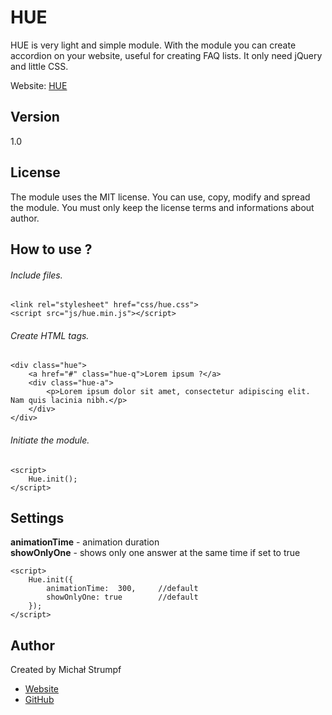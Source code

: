 # HUE
HUE is very light and simple module. With the module you can create accordion on your website, useful for creating FAQ lists. It only need jQuery and little CSS.

Website: [HUE](http://www.michu2k.pl/hue/)

## Version
1.0

## License 
The module uses the MIT license. You can use, copy, modify and spread the module. You must only keep the license terms and informations about author.

## How to use ?

###### Include files.
```
<link rel="stylesheet" href="css/hue.css"> 
<script src="js/hue.min.js"></script>  
```

###### Create HTML tags.
```
<div class="hue">
    <a href="#" class="hue-q">Lorem ipsum ?</a>
    <div class="hue-a">
        <p>Lorem ipsum dolor sit amet, consectetur adipiscing elit. Nam quis lacinia nibh.</p>
    </div>
</div>
```

###### Initiate the module.
```
<script>
    Hue.init(); 
</script>
```

## Settings
**animationTime** - animation duration  
**showOnlyOne** - shows only one answer at the same time if set to true

```
<script>
    Hue.init({
        animationTime:  300,     //default
        showOnlyOne: true        //default
    }); 
</script>
```

## Author
Created by Michał Strumpf
- [Website](http://www.michu2k.pl/)
- [GitHub](https://github.com/michu2k/)